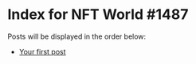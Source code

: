 # Index for NFT World #1487
Posts will be displayed in the order below:

- [Your first post](./001-first.md)

